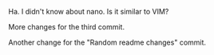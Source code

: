 Ha. I didn't know about nano. Is it similar to VIM? 

More changes for the third commit. 

Another change for the "Random readme changes" commit. 
